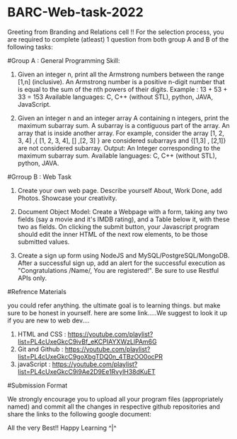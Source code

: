 # BARC-Web-task-2022

Greeting from Branding and Relations cell !!
For the selection process, you are required to complete (atleast) 1 question from both group A and B of the following tasks:

#Group A : General Programming Skill: 
1. Given an integer n, print all the Armstrong numbers between the range [1,n] (inclusive). An Armstrong number is a positive n-digit number that is equal to the sum of the nth powers of their digits. Example : 13 + 53 + 33 = 153
Available languages: C, C++ (without STL), python, JAVA, JavaScript.

2. Given an integer n and an integer array A containing n integers, print the maximum subarray sum.
A subarray is a contiguous part of the array. An array that is inside another array. For example, consider the array [1, 2, 3, 4] ,{ [1, 2, 3, 4], [] ,[2, 3] } are considered subarrays and {[1,3] , [2,1]} are not considered subarray.
Output: An Integer corresponding to the maximum subarray sum.
Available languages: C, C++ (without STL), python, JAVA.

#Grroup B : Web Task
1. Create your own web page. Describe yourself About, Work Done, add Photos. Showcase your creativity. 

2. Document Object Model: Create a Webpage with a form, taking any two fields (say a movie and it's IMDB rating), and a Table below it, with these two as fields. On clicking the submit button, your Javascript program should edit the inner HTML of the next row elements, to be those submitted values.

3. Create a sign up form using NodeJS and MySQL/PostgreSQL/MongoDB. After a successful sign up, add an alert for the successful execution as "Congratulations /Name/, You are registered!". Be sure to use Restful APIs only.


#Refrence Materials

you could refer anything. the ultimate goal is to learning things. but make sure to be honest in yourself.
here are some link.....We suggest to look it up if you are new to web dev....
1. HTML and CSS : https://youtube.com/playlist?list=PL4cUxeGkcC9ivBf_eKCPIAYXWzLlPAm6G
2. Git and Github : https://youtube.com/playlist?list=PL4cUxeGkcC9goXbgTDQ0n_4TBzOO0ocPR
3. javaScript : https://youtube.com/playlist?list=PL4cUxeGkcC9i9Ae2D9Ee1RvylH38dKuET


#Submission Format

We strongly encourage you to upload all your program files (appropriately named) and commit all the changes in respective github repositories and share the links to the following google document:

All the very Best!!
Happy Learning ^|^
